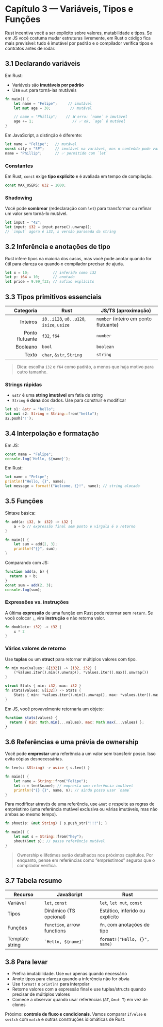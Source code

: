 # Capítulo 3 — Variáveis, Tipos e Funções

Rust incentiva você a ser explícito sobre valores, mutabilidade e tipos. Se em JS você costuma mudar estruturas livremente, em Rust o código fica mais previsível: tudo é imutável por padrão e o compilador verifica tipos e contratos antes de rodar.

## 3.1 Declarando variáveis

Em Rust:

* Variáveis são **imutáveis por padrão**
* Use `mut` para torná-las mutáveis

```rust
fn main() {
    let name = "Felipe";     // imutável
    let mut age = 30;         // mutável

    // name = "Phillip";    // ❌ erro: `name` é imutável
    age += 1;                  // ✅ ok, `age` é mutável
}
```

Em JavaScript, a distinção é diferente:

```js
let name = "Felipe";   // mutável
const city = "SP";     // imutável na variável, mas o conteúdo pode variar em objetos
name = "Phillip";      // ✅ permitido com `let`
```

### Constantes

Em Rust, `const` exige **tipo explícito** e é avaliada em tempo de compilação.

```rust
const MAX_USERS: u32 = 1000;
```

### Shadowing

Você pode **sombrear** (redeclaração com `let`) para transformar ou refinar um valor sem torná-lo mutável.

```rust
let input = "42";
let input: i32 = input.parse().unwrap();
// `input` agora é i32, a versão parseada da string
```

## 3.2 Inferência e anotações de tipo

Rust infere tipos na maioria dos casos, mas você pode anotar quando for útil para clareza ou quando o compilador precisar de ajuda.

```rust
let x = 10;           // inferido como i32
let y: i64 = 10;      // anotado
let price = 9.99_f32; // sufixo explícito
```

## 3.3 Tipos primitivos essenciais

|       Categoria | Rust                                     | JS/TS (aproximação)                   |
| --------------: | ---------------------------------------- | ------------------------------------- |
|        Inteiros | `i8..i128`, `u8..u128`, `isize`, `usize` | `number` (inteiro em ponto flutuante) |
| Ponto flutuante | `f32`, `f64`                             | `number`                              |
|        Booleano | `bool`                                   | `boolean`                             |
|           Texto | `char`, `&str`, `String`                 | `string`                              |

> Dica: escolha `i32` e `f64` como padrão, a menos que haja motivo para outro tamanho.

### Strings rápidas

* `&str` é uma **string imutável** em fatia de string
* `String` é **dona** dos dados. Use para construir e modificar

```rust
let s1: &str = "hello";
let mut s2: String = String::from("hello");
s2.push('!');
```

## 3.4 Interpolação e formatação

Em JS:

```js
const name = "Felipe";
console.log(`Hello, ${name}`);
```

Em Rust:

```rust
let name = "Felipe";
println!("Hello, {}", name);
let message = format!("Welcome, {}!", name); // string alocada
```

## 3.5 Funções

Sintaxe básica:

```rust
fn add(a: i32, b: i32) -> i32 {
    a + b // expressão final sem ponto e vírgula é o retorno
}

fn main() {
    let sum = add(2, 3);
    println!("{}", sum);
}
```

Comparando com JS:

```js
function add(a, b) {
  return a + b;
}
const sum = add(2, 3);
console.log(sum);
```

### Expressões vs. instruções

A última **expressão** de uma função em Rust pode retornar sem `return`. Se você colocar `;`, vira **instrução** e não retorna valor.

```rust
fn double(x: i32) -> i32 {
    x * 2
}
```

### Vários valores de retorno

Use **tuplas** ou um **struct** para retornar múltiplos valores com tipo.

```rust
fn min_max(values: &[i32]) -> (i32, i32) {
    (*values.iter().min().unwrap(), *values.iter().max().unwrap())
}

struct Stats { min: i32, max: i32 }
fn stats(values: &[i32]) -> Stats {
    Stats { min: *values.iter().min().unwrap(), max: *values.iter().max().unwrap() }
}
```

Em JS, você provavelmente retornaria um objeto:

```js
function stats(values) {
  return { min: Math.min(...values), max: Math.max(...values) };
}
```

## 3.6 Referências e uma prévia de ownership

Você pode **emprestar** uma referência a um valor sem transferir posse. Isso evita cópias desnecessárias.

```rust
fn len(s: &String) -> usize { s.len() }

fn main() {
    let name = String::from("Felipe");
    let n = len(&name); // empresta uma referência imutável
    println!("{} {}", name, n); // ainda posso usar `name`
}
```

Para modificar através de uma referência, use `&mut` e respeite as regras de empréstimo (uma referência mutável exclusiva ou várias imutáveis, mas não ambas ao mesmo tempo).

```rust
fn shout(s: &mut String) { s.push_str("!!!"); }

fn main() {
    let mut s = String::from("hey");
    shout(&mut s); // passa referência mutável
}
```

> Ownership e lifetimes serão detalhados nos próximos capítulos. Por enquanto, pense em referências como “empréstimos” seguros que o compilador verifica.

## 3.7 Tabela resumo

| Recurso         | JavaScript                  | Rust                            |
| --------------- | --------------------------- | ------------------------------- |
| Variável        | `let`, `const`              | `let`, `let mut`, `const`       |
| Tipos           | Dinâmico (TS opcional)      | Estático, inferido ou explícito |
| Funções         | `function`, arrow functions | `fn`, com anotações de tipo     |
| Template string | `` `Hello, ${name}` ``      | `format!("Hello, {}", name)`    |

## 3.8 Para levar

* Prefira imutabilidade. Use `mut` apenas quando necessário
* Anote tipos para clareza quando a inferência não for óbvia
* Use `format!` e `println!` para interpolar
* Retorne valores com a expressão final e use tuplas/structs quando precisar de múltiplos valores
* Comece a observar quando usar referências (`&T`, `&mut T`) em vez de clones

Próximo: **controle de fluxo e condicionais**. Vamos comparar `if/else` e `switch` com `match` e outras construções idiomáticas de Rust.
